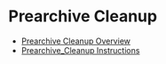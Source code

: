 # Prearchive Cleanup

 - [Prearchive Cleanup Overview](Prearchive_Cleanup_Overview.md)
 - [Prearchive_Cleanup Instructions](Prearchive_Cleanup_Instructions.md)
   
